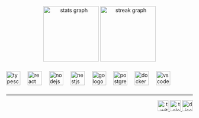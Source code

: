 ###

<div align="center">
  <img src="https://github-readme-stats.vercel.app/api?username=shirooe&hide_title=false&hide_rank=false&show_icons=true&include_all_commits=true&count_private=true&disable_animations=false&theme=discord_old_blurple&locale=en&hide_border=false&order=1" height="150" alt="stats graph"  />
  <img src="https://streak-stats.demolab.com?user=shirooe&locale=en&mode=daily&theme=discord_old_blurple&hide_border=false&border_radius=5&order=3" height="150" alt="streak graph"  />
</div>

###

<div align="left">
  <img src="https://skillicons.dev/icons?i=ts" height="38" alt="typescript logo"  />
  <img width="12" />
  <img src="https://skillicons.dev/icons?i=react" height="38" alt="react logo"  />
  <img width="12" />
  <img src="https://skillicons.dev/icons?i=nodejs" height="38" alt="nodejs logo"  />
  <img width="12" />
  <img src="https://skillicons.dev/icons?i=nestjs" height="38" alt="nestjs logo"  />
  <img width="12" />
  <img src="https://skillicons.dev/icons?i=go" height="38" alt="go logo"  />
  <img width="12" />
  <img src="https://skillicons.dev/icons?i=postgres" height="38" alt="postgresql logo"  />
  <img width="12" />
  <img src="https://skillicons.dev/icons?i=docker" height="38" alt="docker logo"  />
  <img width="12" />
  <img src="https://skillicons.dev/icons?i=vscode" height="38" alt="vscode logo"  />
</div>

###
---

<div align="right">
  <a href="https://www.twitch.tv/shiroe_dev" target="_blank">
    <img src="https://img.shields.io/static/v1?message=Twitch&logo=twitch&label=&color=9146FF&logoColor=white&labelColor=&style=for-the-badge" height="29" alt="twitch logo"  />
  </a>
  <a href="https://t.me/httpcode403" target="_blank">
    <img src="https://img.shields.io/static/v1?message=Telegram&logo=telegram&label=&color=2CA5E0&logoColor=white&labelColor=&style=for-the-badge" height="29" alt="telegram logo"  />
  </a>
  <a href="https://discordapp.com/users/237961129802989569" target="_blank">
    <img src="https://img.shields.io/static/v1?message=Discord&logo=discord&label=&color=7289DA&logoColor=white&labelColor=&style=for-the-badge" height="29" alt="discord logo"  />
  </a>
</div>
